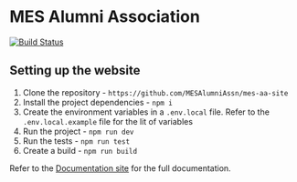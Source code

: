 # MES Alumni Association 

[![Build Status](https://app.travis-ci.com/MESAlumniAssn/mes-aa-site.svg?branch=main)](https://app.travis-ci.com/MESAlumniAssn/mes-aa-site)

## Setting up the website
1. Clone the repository - `https://github.com/MESAlumniAssn/mes-aa-site`
2. Install the project dependencies - `npm i`
3. Create the environment variables in a `.env.local` file. Refer to the `.env.local.example` file for the lit of variables
4. Run the project - `npm run dev`
5. Run the tests - `npm run test`
6. Create a build - `npm run build`

Refer to the [Documentation site](https://mesalumniassn.github.io/docs) for the full documentation.
